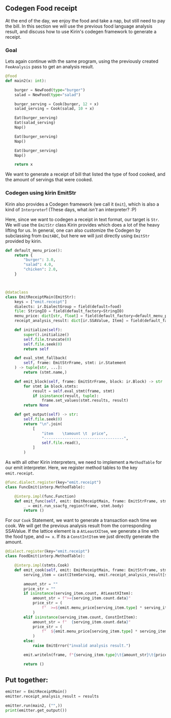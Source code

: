 ## Codegen Food receipt

At the end of the day, we enjoy the food and take a nap, but still need to pay the bill.
In this section we will use the previous food language analysis result, and discuss how to use Kirin's codegen framework to generate a receipt.

### Goal

Lets again continue with the same program, using the previously created `FeeAnalysis` pass to get an analysis result.
```python
@food
def main2(x: int):

    burger = NewFood(type="burger")
    salad = NewFood(type="salad")

    burger_serving = Cook(burger, 12 + x)
    salad_serving = Cook(salad, 10 + x)

    Eat(burger_serving)
    Eat(salad_serving)
    Nap()

    Eat(burger_serving)
    Nap()

    Eat(burger_serving)
    Nap()

    return x
```

We want to generate a receipt of bill that listed the type of food cooked, and the amount of servings that were cooked.

### Codegen using kirin EmitStr
Kirin also provides a Codegen framework (we call it `Emit`), which is also a kind of `Interpreter`! (These days, what *isn't* an interpreter? :P)

Here, since we want to codegen a receipt in text format, our target is `Str`. We will use the `EmitStr` class Kirin provides which does a lot of the heavy lifting for us. In general, one can also customize the Codegen by subclassing from `EmitABC`, but here we will just directly using `EmitStr` provided by kirin.

```python
def default_menu_price():
    return {
        "burger": 3.0,
        "salad": 4.0,
        "chicken": 2.0,
    }



@dataclass
class EmitReceiptMain(EmitStr):
    keys = ["emit.receipt"]
    dialects: ir.DialectGroup = field(default=food)
    file: StringIO = field(default_factory=StringIO)
    menu_price: dict[str, float] = field(default_factory=default_menu_price)
    receipt_analysis_result: dict[ir.SSAValue, Item] = field(default_factory=dict)

    def initialize(self):
        super().initialize()
        self.file.truncate(0)
        self.file.seek(0)
        return self

    def eval_stmt_fallback(
        self, frame: EmitStrFrame, stmt: ir.Statement
    ) -> tuple[str, ...]:
        return (stmt.name,)

    def emit_block(self, frame: EmitStrFrame, block: ir.Block) -> str | None:
        for stmt in block.stmts:
            result = self.eval_stmt(frame, stmt)
            if isinstance(result, tuple):
                frame.set_values(stmt.results, result)
        return None

    def get_output(self) -> str:
        self.file.seek(0)
        return "\n".join(
            [
                "item    \tamount \t  price",
                "-----------------------------------",
                self.file.read(),
            ]
        )
```

As with all other Kirin interpreters, we need to implement a `MethodTable` for our emit interpreter. Here, we register method tables to the key `emit.receipt`.

```python
@func.dialect.register(key="emit.receipt")
class FuncEmit(interp.MethodTable):

    @interp.impl(func.Function)
    def emit_func(self, emit: EmitReceiptMain, frame: EmitStrFrame, stmt: func.Function):
        _ = emit.run_ssacfg_region(frame, stmt.body)
        return ()
```

For our `Cook` Statement, we want to generate a transaction each time we cook. We will get the previous analysis result from the corresponding SSAValue. If the lattice element is a `AtLeastXItem`, we generate a line with the food type, and `>= x`. If its a `ConstIntItem` we just directly generate the amount.

```python
@dialect.register(key="emit.receipt")
class FoodEmit(interp.MethodTable):

    @interp.impl(stmts.Cook)
    def emit_cook(self, emit: EmitReceiptMain, frame: EmitStrFrame, stmt: stmts.Cook):
        serving_item = cast(ItemServing, emit.receipt_analysis_result[stmt.result])

        amount_str = ""
        price_str = ""
        if isinstance(serving_item.count, AtLeastXItem):
            amount_str = f">={serving_item.count.data}"
            price_str = (
                f"  >=${emit.menu_price[serving_item.type] * serving_item.count.data}"
            )
        elif isinstance(serving_item.count, ConstIntItem):
            amount_str = f"  {serving_item.count.data}"
            price_str = (
                f"  ${emit.menu_price[serving_item.type] * serving_item.count.data}"
            )
        else:
            raise EmitError("invalid analysis result.")

        emit.writeln(frame, f"{serving_item.type}\t{amount_str}\t{price_str}")

        return ()
```

## Put together:

```python
emitter = EmitReceiptMain()
emitter.receipt_analysis_result = results

emitter.run(main2, ("",))
print(emitter.get_output())
```
